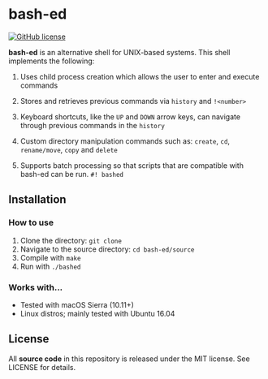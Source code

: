 # bash-ed

[![GitHub license](https://img.shields.io/badge/license-MIT-blue.svg)](https://raw.githubusercontent.com/nextseto/bash-ed/master/LICENSE)

**bash-ed** is an alternative shell for UNIX-based systems. This shell implements the following:

1. Uses child process creation which allows the user to enter and execute commands

2. Stores and retrieves previous commands via `history` and `!<number>`

3. Keyboard shortcuts, like the `UP` and `DOWN` arrow keys, can navigate through previous commands in the `history`

4. Custom directory manipulation commands such as: `create`, `cd`, `rename/move`, `copy` and `delete`

5. Supports batch processing so that scripts that are compatible with bash-ed can be run. `#! bashed`

## Installation

### How to use

1. Clone the directory: `git clone `
2. Navigate to the source directory: `cd bash-ed/source`
3. Compile with `make`
4. Run with `./bashed`

### Works with...

- Tested with macOS Sierra (10.11+)
- Linux distros; mainly tested with Ubuntu 16.04

## License

All **source code** in this repository is released under the MIT license. See LICENSE for details.
